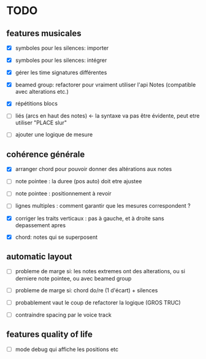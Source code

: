 # TODO

## features musicales

- [x] symboles pour les silences: importer
- [x] symboles pour les silences: intégrer
- [x] gérer les time signatures différentes
- [x] beamed group: refactorer pour vraiment utiliser l'api Notes (compatible avec alterations etc.)
- [x] répétitions blocs
- [ ] liés (arcs en haut des notes) <- la syntaxe va pas être évidente, peut etre utiliser "PLACE slur"
- [ ] ajouter une logique de mesure


## cohérence générale

- [x] arranger chord pour pouvoir donner des altérations aux notes
- [ ] note pointee : la duree (pos auto) doit etre ajustee
- [ ] note pointee : positionnement à revoir
- [ ] lignes multiples : comment garantir que les mesures correspondent ?
- [x] corriger les traits verticaux : pas à gauche, et à droite sans depassement apres
- [x] chord: notes qui se superposent


## automatic layout

- [ ] probleme de marge si: les notes extremes ont des alterations, ou si derniere note pointee, ou avec beamed group
- [ ] probleme de marge si: chord do/re (1 d'écart) + silences
- [ ] probablement vaut le coup de refactorer la logique (GROS TRUC)
- [ ] contraindre spacing par le voice track


## features quality of life

- [ ] mode debug qui affiche les positions etc